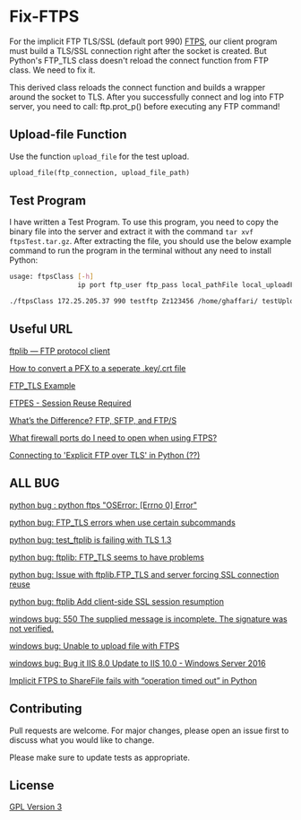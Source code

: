 # Fix-FTPS

For the implicit FTP TLS/SSL (default port 990) [FTPS](https://en.wikipedia.org/wiki/FTPS), our client program must build a TLS/SSL connection right after the socket is created. But Python's FTP_TLS class doesn't reload the connect function from FTP class. We need to fix it.

This derived class reloads the connect function and builds a wrapper around the socket to TLS. After you successfully connect and log into FTP server, you need to call: ftp.prot_p() before executing any FTP command!


## Upload-file Function

Use the function `upload_file` for the test upload.

```python
upload_file(ftp_connection, upload_file_path)
```

## Test Program

I have written a Test Program. To use this program, you need to copy the binary file into the server and extract it with the command ```tar xvf ftpsTest.tar.gz```. After extracting the file, you should use the below example command to run the program in the terminal without any need to install Python:

```bash
usage: ftpsClass [-h]
                 ip port ftp_user ftp_pass local_pathFile local_uploadFile rmt_dir
```
```bash
./ftpsClass 172.25.205.37 990 testftp Zz123456 /home/ghaffari/ testUpload.txt /mahdi
```


## Useful URL
[ftplib — FTP protocol client](https://docs.python.org/3/library/ftplib.html#ftplib.FTP.transfercmd)

[How to convert a PFX to a seperate .key/.crt file](https://www.markbrilman.nl/2011/08/howto-convert-a-pfx-to-a-seperate-key-crt-file/)

[FTP_TLS Example](https://programtalk.com/python-examples/ftplib.FTP_TLS/)

[FTPES - Session Reuse Required](https://stackoverflow.com/questions/14659154/ftpes-session-reuse-required?lq=1)

[What’s the Difference? FTP, SFTP, and FTP/S](https://titanftp.com/2018/05/18/whats-the-difference-ftp-sftp-and-ftp-s/)

[What firewall ports do I need to open when using FTPS?](https://serverfault.com/questions/10807/what-firewall-ports-do-i-need-to-open-when-using-ftps)

[Connecting to 'Explicit FTP over TLS' in Python (??)](https://stackoverflow.com/questions/44057732/connecting-to-explicit-ftp-over-tls-in-python)

## ALL BUG
[python bug : python ftps "OSError: [Errno 0] Error"](https://www.google.com/search?client=firefox-b-ab&ei=68H3W9nkAdH4gQasnrvgCQ&q=python+ftps+%22OSError%3A+%5BErrno+0%5D+Error%22&oq=python+ftps+%22OSError%3A+%5BErrno+0%5D+Error%22&gs_l=psy-ab.3...232787.234738..234970...0.0..0.188.1936.0j12......0....1..gws-wiz.......0i71j0i7i30j0i30.r4O6FZGDi1c)

[python bug: FTP_TLS errors when use certain subcommands](https://bugs.python.org/issue31727)

[python bug: test_ftplib is failing with TLS 1.3](https://bugs.python.org/issue34391)

[python bug: ftplib: FTP_TLS seems to have problems](https://bugs.python.org/issue33122)

[python bug: Issue with ftplib.FTP_TLS and server forcing SSL connection reuse](https://bugs.python.org/issue25437)

[python bug: ftplib Add client-side SSL session resumption](https://bugs.python.org/issue19500)

[windows bug: 550 The supplied message is incomplete. The signature was not verified.](https://support.microsoft.com/en-gb/help/2888853/fix-the-supplied-message-is-incomplete-error-when-you-use-an-ftps-clie)

[windows bug: Unable to upload file with FTPS](https://support.plesk.com/hc/en-us/articles/213959085-Unable-to-upload-file-with-FTPS-550-The-supplied-message-is-incomplete-The-signature-was-not-verified)

[windows bug: Bug it IIS 8.0 Update to IIS 10.0 - Windows Server 2016](https://social.technet.microsoft.com/Forums/en-US/cc650ccd-9ab2-44a3-be52-5e0a9f93c61d/win8-clients-cant-write-over-ftps-to-win-2012-with-ftp-site-hosted-in-iis-8?forum=winserver8gen)

[Implicit FTPS to ShareFile fails with “operation timed out” in Python](https://stackoverflow.com/questions/41598565/implicit-ftps-to-sharefile-fails-with-operation-timed-out-in-python)


## Contributing
Pull requests are welcome. For major changes, please open an issue first to discuss what you would like to change.

Please make sure to update tests as appropriate.


## License
[GPL Version 3](https://www.gnu.org/licenses/gpl-3.0.en.html/)
